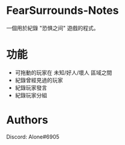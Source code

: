 # FearSurrounds-Notes
一個用於紀錄 "恐惧之间" 遊戲的程式。

# 功能
- 可拖動的玩家在 未知/好人/壞人 區域之間
- 紀錄曾經見過的玩家
- 紀錄玩家發言
- 紀錄玩家分組

# Authors
Discord: Alone#6905
